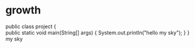 # growth
public class project
{	
    public static void main(String[] args)
    {
        System.out.println("hello my sky");
    }
}
my sky
